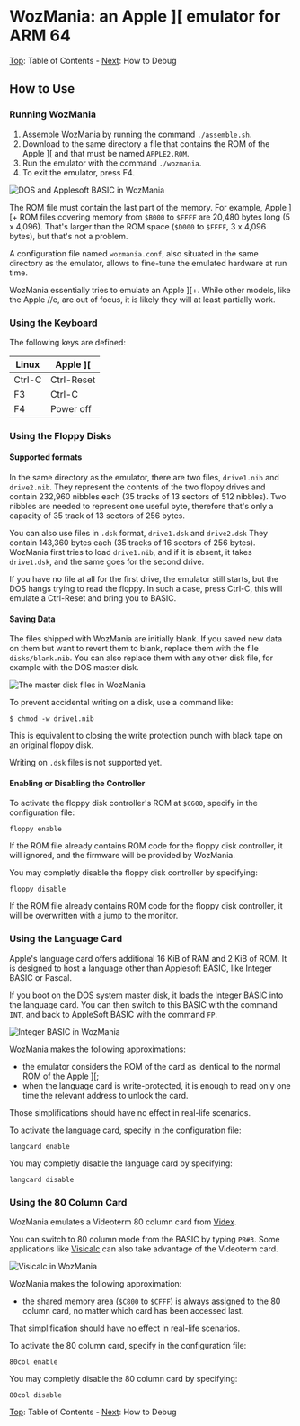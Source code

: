 # WozMania: an Apple ][ emulator for ARM 64


[Top](wozmania.md): Table of Contents - [Next](debug.md): How to Debug

<a name="use"/>

## How to Use


<a name="run"/>

### Running WozMania

1. Assemble WozMania by running the command `./assemble.sh`.
2. Download to the same directory a file that contains the
   ROM of the Apple ]\[ and that must be named `APPLE2.ROM`.
3. Run the emulator with the command `./wozmania`.
4. To exit the emulator, press F4.

![DOS and Applesoft BASIC in WozMania](/docs/applesoft.png)

The ROM file must contain the last part of the memory. For example,
Apple ]\[+ ROM files covering memory from `$B000` to `$FFFF` are
20,480 bytes long (5 x 4,096). That's larger than the ROM space
(`$D000` to `$FFFF`, 3 x 4,096 bytes), but that's not a problem.

A configuration file named `wozmania.conf`, also situated in the same
directory as the emulator, allows to fine-tune the emulated hardware
at run time.

WozMania essentially tries to emulate an Apple ][+. While other
models, like the Apple //e, are out of focus, it is likely they
will at least partially work.


<a name="keyboard"/>

### Using the Keyboard

The following keys are defined:

| Linux  | Apple ]\[  |
| ------ | ---------- |
| Ctrl-C | Ctrl-Reset |
| F3     | Ctrl-C     |
| F4     | Power off  |


<a name="floppy"/>

### Using the Floppy Disks

#### Supported formats

In the same directory as the emulator, there are two files, `drive1.nib`
and `drive2.nib`. They represent the contents of the two floppy drives
and contain 232,960 nibbles each (35 tracks of 13 sectors of 512 nibbles).
Two nibbles are needed to represent one useful byte, therefore that's
only a capacity of 35 track of 13 sectors of 256 bytes.

You can also use files in `.dsk` format, `drive1.dsk` and `drive2.dsk`
They contain 143,360 bytes each (35 tracks of 16 sectors of 256 bytes).
WozMania first tries to load `drive1.nib`, and if it is absent,
it takes `drive1.dsk`, and the same goes for the second drive.

If you have no file at all for the first drive, the emulator still starts,
but the DOS hangs trying to read the floppy. In such a case, press Ctrl-C,
this will emulate a Ctrl-Reset and bring you to BASIC.

#### Saving Data

The files shipped with WozMania are initially blank. If you saved new data
on them but want to revert them to blank, replace them with the file
`disks/blank.nib`. You can also replace them with any other disk file,
for example with the DOS master disk.

![The master disk files in WozMania](floppy.png)

To prevent accidental writing on a disk, use a command like:
```
$ chmod -w drive1.nib
```
This is equivalent to closing the write protection punch with black
tape on an original floppy disk.

Writing on `.dsk` files is not supported yet.

#### Enabling or Disabling the Controller

To activate the floppy disk controller's ROM at `$C600`, specify in
the configuration file:
```
floppy enable
```

If the ROM file already contains ROM code for the floppy disk controller,
it will ignored, and the firmware will be provided by WozMania.

You may completly disable the floppy disk controller by specifying:
```
floppy disable
```

If the ROM file already contains ROM code for the floppy disk controller,
it will be overwritten with a jump to the monitor.


<a name="language"/>

### Using the Language Card

Apple's language card offers additional 16 KiB of RAM and 2 KiB of ROM.
It is designed to host a language other than Applesoft BASIC,
like Integer BASIC or Pascal.

If you boot on the DOS system master disk, it loads the Integer BASIC
into the language card. You can then switch to this BASIC with the
command `INT`, and back to AppleSoft BASIC with the command `FP`.

![Integer BASIC in WozMania](integer.png)

WozMania makes the following approximations:

* the emulator considers the ROM of the card as identical to
  the normal ROM of the Apple ]\[;
* when the language card is write-protected, it is enough to read
  only one time the relevant address to unlock the card.

Those simplifications should have no effect in real-life scenarios.

To activate the language card, specify in the configuration file:
```
langcard enable
```

You may completly disable the language card by specifying:
```
langcard disable
```


<a name="v80"/>

### Using the 80 Column Card

WozMania emulates a Videoterm 80 column card from
[Videx](https://videx.com/contact-us/about-videx/).

You can switch to 80 column mode from the BASIC by typing `PR#3`.
Some applications like [Visicalc](http://www.bricklin.com/history/saiidea.htm)
can also take advantage of the Videoterm card.

![Visicalc in WozMania](visicalc.png)

WozMania makes the following approximation:

* the shared memory area (`$C800` to `$CFFF`) is always assigned to
  the 80 column card, no matter which card has been accessed last.

That simplification should have no effect in real-life scenarios.

To activate the 80 column card, specify in the configuration file:
```
80col enable
```

You may completly disable the 80 column card by specifying:
```
80col disable
```


[Top](wozmania.md): Table of Contents - [Next](debug.md): How to Debug
